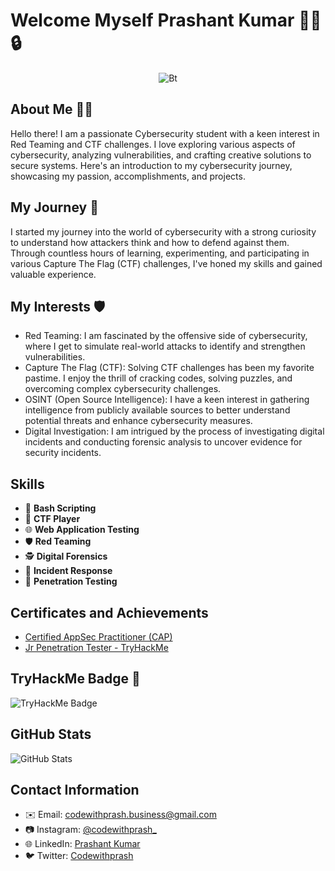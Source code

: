 # Welcome Myself Prashant Kumar 👨‍💻🔒
<p align="center"><img src="https://user-images.githubusercontent.com/49580304/110318584-81067880-7fc2-11eb-8391-152d308e7f2b.gif" alt="Bt">

## About Me 🕵️‍♂️

Hello there! I am a passionate Cybersecurity student with a keen interest in Red Teaming and CTF challenges. I love exploring various aspects of cybersecurity, analyzing vulnerabilities, and crafting creative solutions to secure systems. Here's an introduction to my cybersecurity journey, showcasing my passion, accomplishments, and projects.

## My Journey 🚀

I started my journey into the world of cybersecurity with a strong curiosity to understand how attackers think and how to defend against them. Through countless hours of learning, experimenting, and participating in various Capture The Flag (CTF) challenges, I've honed my skills and gained valuable experience.

## My Interests 🛡️

- Red Teaming: I am fascinated by the offensive side of cybersecurity, where I get to simulate real-world attacks to identify and strengthen vulnerabilities.
- Capture The Flag (CTF): Solving CTF challenges has been my favorite pastime. I enjoy the thrill of cracking codes, solving puzzles, and overcoming complex cybersecurity challenges.
- OSINT (Open Source Intelligence): I have a keen interest in gathering intelligence from publicly available sources to better understand potential threats and enhance cybersecurity measures.
- Digital Investigation: I am intrigued by the process of investigating digital incidents and conducting forensic analysis to uncover evidence for security incidents.

## Skills
- 💬 **Bash Scripting**
- 🚀 **CTF Player**
- 🌐 **Web Application Testing**
- 🛡️ **Red Teaming**
- 🕵️ **Digital Forensics**
- 🚨 **Incident Response**
- 🔐 **Penetration Testing**

## Certificates and Achievements
- [Certified AppSec Practitioner (CAP)](CertifiedAppSecPractitioner.jpg)
- [Jr Penetration Tester - TryHackMe](https://tryhackme-certificates.s3-eu-west-1.amazonaws.com/THM-IJXFUIPNA1.png)

  
## TryHackMe Badge 🏅

![TryHackMe Badge](https://tryhackme-badges.s3.amazonaws.com/codewithprash.png)


## GitHub Stats
![GitHub Stats](https://github-readme-stats.vercel.app/api?username=prash0xd&show_icons=true&theme=dark)

## Contact Information
- ✉️ Email: codewithprash.business@gmail.com
- 📷 Instagram: [@codewithprash_](https://www.instagram.com/codewithprash_/)
- 🌐 LinkedIn: [Prashant Kumar](https://www.linkedin.com/in/johndoe](https://www.linkedin.com/in/c0dewithprash/))
- 🐦 Twitter: [Codewithprash](https://twitter.com/johndoe](https://twitter.com/code_with_prash))
